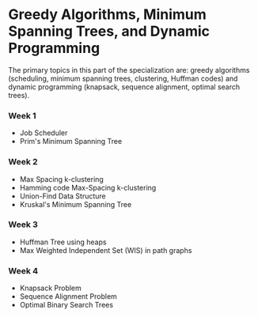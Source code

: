 # Greedy Algorithms, Minimum Spanning Trees, and Dynamic Programming

The primary topics in this part of the specialization are: greedy algorithms (scheduling, minimum spanning trees, clustering, Huffman codes) and dynamic programming (knapsack, sequence alignment, optimal search trees).

### Week 1

- Job Scheduler
- Prim's Minimum Spanning Tree

### Week 2

- Max Spacing k-clustering
- Hamming code Max-Spacing k-clustering
- Union-Find Data Structure
- Kruskal's Minimum Spanning Tree

### Week 3

- Huffman Tree using heaps
- Max Weighted Independent Set (WIS) in path graphs

### Week 4

- Knapsack Problem
- Sequence Alignment Problem
- Optimal Binary Search Trees
